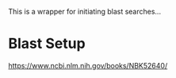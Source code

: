 This is a wrapper for initiating blast searches...


# Blast Setup
https://www.ncbi.nlm.nih.gov/books/NBK52640/